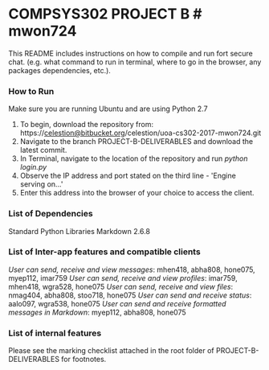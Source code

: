 # COMPSYS302 PROJECT B # mwon724

This README includes instructions on how to compile and run fort secure chat.
 (e.g. what command to run in terminal, where to go in the browser, any packages dependencies, etc.).


### How to Run ###
Make sure you are running Ubuntu and are using Python 2.7
1. To begin, download the repository from: https://celestion@bitbucket.org/celestion/uoa-cs302-2017-mwon724.git
2. Navigate to the branch PROJECT-B-DELIVERABLES and download the latest commit.
3. In Terminal, navigate to the location of the repository and run *python login.py*
4. Observe the IP address and port stated on the third line - 'Engine serving on...'
5. Enter this address into the browser of your choice to access the client.

### List of Dependencies ###

Standard Python Libraries
Markdown 2.6.8

### List of Inter-app features and compatible clients ###

*User can send, receive and view messages*: mhen418, abha808, hone075, myep112, imar759
*User can send, receive and view profiles*: imar759, mhen418, wgra528, hone075
*User can send, receive and view files*: nmag404, abha808, stoo718, hone075
*User can send and receive status*: aalo097, wgra538, hone075
*User can send and receive formatted messages in Markdown*: myep112, abha808, hone075

### List of internal features ###
Please see the marking checklist attached in the root folder of PROJECT-B-DELIVERABLES for footnotes.
